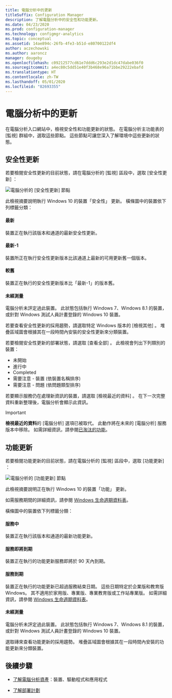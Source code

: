 ```yaml
---
title: 電腦分析中的更新
titleSuffix: Configuration Manager
description: 了解電腦分析中的安全性和功能更新。
ms.date: 04/23/2020
ms.prod: configuration-manager
ms.technology: configmgr-analytics
ms.topic: conceptual
ms.assetid: 14ae894c-26fb-4fe3-b51d-e80700122df4
author: aczechowski
ms.author: aaroncz
manager: dougeby
ms.openlocfilehash: c09212577cd61e7ddd6c293e2d1dc47dabe036f0
ms.sourcegitcommit: a4ec80c5dd51e40f3b468e96a71bbe29222ebafd
ms.translationtype: HT
ms.contentlocale: zh-TW
ms.lasthandoff: 05/01/2020
ms.locfileid: "82693355"
---
```

# <a name="updates-in-desktop-analytics"></a>電腦分析中的更新

在電腦分析入口網站中，檢視安全性和功能更新的狀態。 在電腦分析主功能表的 [監視] 群組中，選取這些節點。 這些節點可讓您深入了解環境中這些更新的狀態。


## <a name="security-updates"></a>安全性更新

若要檢閱安全性更新的目前狀態，請在電腦分析的 [監視]  區段中，選取 [安全性更新]  ：

![電腦分析的 [安全性更新] 節點](media/security-updates.png)

此檢視摘要說明執行 Windows 10 的裝置「安全性」  更新。 橫條圖中的裝置依下列標籤分類：

#### <a name="latest"></a>最新

裝置正在執行該版本和通道的最新安全性更新。

#### <a name="latest-1"></a>最新-1

裝置所正在執行安全性更新版本比該通道上最新的可用更新舊一個版本。

#### <a name="older"></a>較舊

裝置正在執行的安全性更新版本比「最新-1」的版本舊。

#### <a name="not-measured"></a>未經測量

電腦分析未評定過此裝置。 此狀態包括執行 Windows 7、Windows 8.1 的裝置，或針對 Windows 測試人員計畫登錄的 Windows 10 裝置。  

若要查看安全性更新的採用趨勢，請選取特定 Windows 版本的 [檢視其他]  。 堆疊區域圖會根據其在一段時間內安裝的安全性更新來分類裝置。

若要檢閱安全性更新的部署狀態，請選取 [查看全部]  。 此檢視會列出下列類別的裝置：

- 未開始
- 進行中
- Completed
- 需要注意 - 裝置 (依裝置名稱排序)
- 需要注意 - 問題 (依問題類型排序)

若要顯示服務仍在處理新資訊的裝置，請選取 [檢視最近的資料]  。 在下一次完整資料重新整理後，電腦分析會顯示此資訊。

  > [!IMPORTANT]
  > **檢視最近的資料**的 [電腦分析] 選項已被取代。 此動作將在未來的 [電腦分析] 服務版本中移除。 如需詳細資訊，請參閱[已淘汰的功能](../core/plan-design/changes/deprecated/removed-and-deprecated-cmfeatures.md)。<!--7080949-->  

## <a name="feature-updates"></a>功能更新

若要檢閱功能更新的目前狀態，請在電腦分析的 [監視]  區段中，選取 [功能更新]  ：

![電腦分析的 [功能更新] 節點](media/feature-updates.png)

此檢視摘要說明正在執行 Windows 10 的裝置「功能」  更新。

如需服務期間的詳細資訊，請參閱 [Windows 生命週期資料表](https://support.microsoft.com/help/13853/windows-lifecycle-fact-sheet)。  

橫條圖中的裝置依下列標籤分類：

#### <a name="in-service"></a>服務中

裝置正在執行該版本和通道的最新功能更新。  

#### <a name="near-end-of-service"></a>服務即將到期

裝置正在執行的功能更新服務即將於 90 天內到期。

#### <a name="end-of-service"></a>服務到期

裝置正在執行的功能更新已超過服務結束日期。 這些日期特定於企業版和教育版 Windows。 其不適用於家用版、專業版、專業教育版或工作站專業版。 如需詳細資訊，請參閱 [Windows 生命週期資料表](https://support.microsoft.com/help/13853/windows-lifecycle-fact-sheet)。

#### <a name="not-measured"></a>未經測量

電腦分析未評定過此裝置。 此狀態包括執行 Windows 7、Windows 8.1 的裝置，或針對 Windows 測試人員計畫登錄的 Windows 10 裝置。

選取磚來查看功能更新的採用趨勢。 堆疊區域圖會根據其在一段時間內安裝的功能更新來分類裝置。

## <a name="next-steps"></a>後續步驟

- [了解電腦分析資產](about-assets.md)：裝置、驅動程式和應用程式  

- [了解部署計劃](about-deployment-plans.md)  
